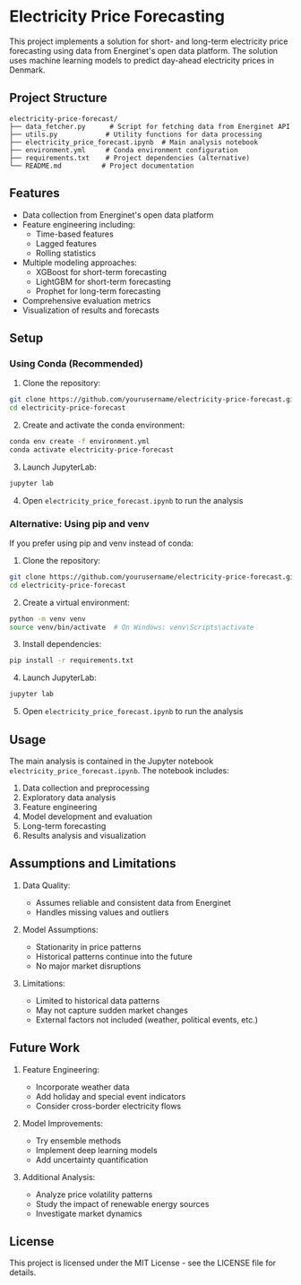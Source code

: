 # Electricity Price Forecasting

This project implements a solution for short- and long-term electricity price forecasting using data from Energinet's open data platform. The solution uses machine learning models to predict day-ahead electricity prices in Denmark.

## Project Structure

```
electricity-price-forecast/
├── data_fetcher.py      # Script for fetching data from Energinet API
├── utils.py            # Utility functions for data processing
├── electricity_price_forecast.ipynb  # Main analysis notebook
├── environment.yml     # Conda environment configuration
├── requirements.txt    # Project dependencies (alternative)
└── README.md          # Project documentation
```

## Features

- Data collection from Energinet's open data platform
- Feature engineering including:
  - Time-based features
  - Lagged features
  - Rolling statistics
- Multiple modeling approaches:
  - XGBoost for short-term forecasting
  - LightGBM for short-term forecasting
  - Prophet for long-term forecasting
- Comprehensive evaluation metrics
- Visualization of results and forecasts

## Setup

### Using Conda (Recommended)

1. Clone the repository:
```bash
git clone https://github.com/yourusername/electricity-price-forecast.git
cd electricity-price-forecast
```

2. Create and activate the conda environment:
```bash
conda env create -f environment.yml
conda activate electricity-price-forecast
```

3. Launch JupyterLab:
```bash
jupyter lab
```

4. Open `electricity_price_forecast.ipynb` to run the analysis

### Alternative: Using pip and venv

If you prefer using pip and venv instead of conda:

1. Clone the repository:
```bash
git clone https://github.com/yourusername/electricity-price-forecast.git
cd electricity-price-forecast
```

2. Create a virtual environment:
```bash
python -m venv venv
source venv/bin/activate  # On Windows: venv\Scripts\activate
```

3. Install dependencies:
```bash
pip install -r requirements.txt
```

4. Launch JupyterLab:
```bash
jupyter lab
```

5. Open `electricity_price_forecast.ipynb` to run the analysis

## Usage

The main analysis is contained in the Jupyter notebook `electricity_price_forecast.ipynb`. The notebook includes:

1. Data collection and preprocessing
2. Exploratory data analysis
3. Feature engineering
4. Model development and evaluation
5. Long-term forecasting
6. Results analysis and visualization

## Assumptions and Limitations

1. Data Quality:
   - Assumes reliable and consistent data from Energinet
   - Handles missing values and outliers

2. Model Assumptions:
   - Stationarity in price patterns
   - Historical patterns continue into the future
   - No major market disruptions

3. Limitations:
   - Limited to historical data patterns
   - May not capture sudden market changes
   - External factors not included (weather, political events, etc.)

## Future Work

1. Feature Engineering:
   - Incorporate weather data
   - Add holiday and special event indicators
   - Consider cross-border electricity flows

2. Model Improvements:
   - Try ensemble methods
   - Implement deep learning models
   - Add uncertainty quantification

3. Additional Analysis:
   - Analyze price volatility patterns
   - Study the impact of renewable energy sources
   - Investigate market dynamics

## License

This project is licensed under the MIT License - see the LICENSE file for details.